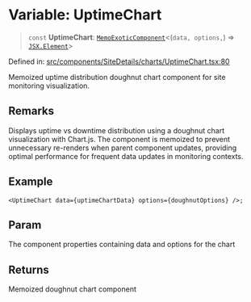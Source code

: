 # Variable: UptimeChart

> `const` **UptimeChart**: [`MemoExoticComponent`](https://github.com/DefinitelyTyped/DefinitelyTyped/blob/80449050d0e5e84f44ffa3fd3dc5651e4747e589/types/react/index.d.ts#L1545)\<(``
        data,
        options,
    ``) => [`JSX.Element`](https://github.com/DefinitelyTyped/DefinitelyTyped/blob/80449050d0e5e84f44ffa3fd3dc5651e4747e589/types/react/jsx-runtime.d.ts#L6)\>

Defined in: [src/components/SiteDetails/charts/UptimeChart.tsx:80](https://github.com/Nick2bad4u/Uptime-Watcher/blob/main/src/components/SiteDetails/charts/UptimeChart.tsx#L80)

Memoized uptime distribution doughnut chart component for site monitoring
visualization.

## Remarks

Displays uptime vs downtime distribution using a doughnut chart visualization
with Chart.js. The component is memoized to prevent unnecessary re-renders
when parent component updates, providing optimal performance for frequent
data updates in monitoring contexts.

## Example

```tsx
<UptimeChart data={uptimeChartData} options={doughnutOptions} />;
```

## Param

The component properties containing data and options for the
  chart

## Returns

Memoized doughnut chart component
